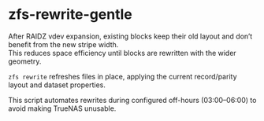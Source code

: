 # zfs-rewrite-gentle

After RAIDZ vdev expansion, existing blocks keep their old layout and don’t benefit from the new stripe width.  
This reduces space efficiency until blocks are rewritten with the wider geometry.  

`zfs rewrite` refreshes files in place, applying the current record/parity layout and dataset properties.  

This script automates rewrites during configured off-hours (03:00–06:00) to avoid making TrueNAS unusable.  
